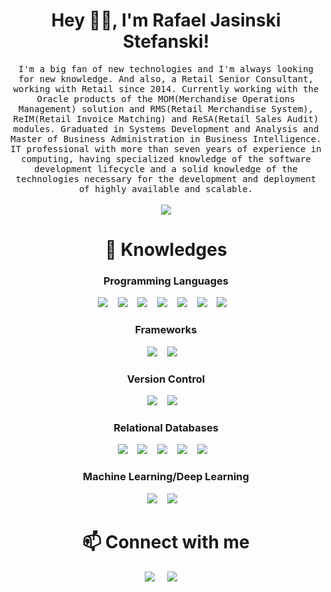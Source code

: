 <h1 align="center"> Hey 🖖🏼, I'm Rafael Jasinski Stefanski! </h1>
<p align="center">
  <samp>I'm a big fan of new technologies and I'm always looking for new knowledge. And also, a Retail Senior Consultant, working with Retail since 2014. Currently working with the Oracle products of the MOM(Merchandise Operations Management) solution and RMS(Retail Merchandise System), ReIM(Retail Invoice Matching) and ReSA(Retail Sales Audit) modules. Graduated in Systems Development and Analysis and Master of Business Administration in Business Intelligence. IT professional with more than seven years of experience in computing, having specialized knowledge of the software development lifecycle and a solid knowledge of the technologies necessary for the development and deployment of highly available and scalable.
  </samp>
  <br> <br>
  <img src="https://komarev.com/ghpvc/?username=jstefanski"/>
</p>
  
<h1 align="center"> 🔭 Knowledges </h1>
<h3 align="center"> Programming Languages </h3>
<p align="center">
  <img src="https://img.shields.io/badge/python%20-%2314354C.svg?&style=for-the-badge&logo=python&logoColor=white"/>&nbsp;&nbsp;&nbsp;
  <img src="https://img.shields.io/badge/java-%23ED8B00.svg?&style=for-the-badge&logo=java&logoColor=white"/>&nbsp;&nbsp;&nbsp;
  <img src="https://img.shields.io/badge/r-%23276DC3.svg?&style=for-the-badge&logo=r&logoColor=white"/>&nbsp;&nbsp;&nbsp;
  <img src="https://img.shields.io/badge/shell_script%20-%23121011.svg?&style=for-the-badge&logo=gnu-bash&logoColor=white"/>&nbsp;&nbsp;&nbsp;
  <img src="https://img.shields.io/badge/c%20-gray?&style=for-the-badge&logo=c&logoColor=white"/>&nbsp;&nbsp;&nbsp;
  <img src="https://img.shields.io/badge/pro*c%20-%23F00000.svg?&style=for-the-badge&logo=oracle&logoColor=white"/>&nbsp;&nbsp;&nbsp;
  <img src="https://img.shields.io/badge/pl/sql%20-%23F00000.svg?&style=for-the-badge&logo=oracle&logoColor=white"/>&nbsp;&nbsp;&nbsp;  
</p>

<h3 align="center"> Frameworks</h2>
<p align="center">
  <img src="https://img.shields.io/badge/django%20-%23092E20.svg?&style=for-the-badge&logo=django&logoColor=white"/>&nbsp;&nbsp;&nbsp;
  <img src="https://img.shields.io/badge/flask%20-%23000.svg?&style=for-the-badge&logo=flask&logoColor=white"/>&nbsp;&nbsp;&nbsp;
</p>

<h3 align="center"> Version Control </h3>
<p align="center">
  <img src="https://img.shields.io/badge/git%20-%23F05033.svg?&style=for-the-badge&logo=git&logoColor=white"/>&nbsp;&nbsp;&nbsp;
  <img src="https://img.shields.io/badge/github%20-%23121011.svg?&style=for-the-badge&logo=github&logoColor=white"/>&nbsp;&nbsp;&nbsp;
</p>

<h3 align="center"> Relational Databases </h3>
<p align="center">
  <img src="https://img.shields.io/badge/mysql-%23316192.svg?&style=for-the-badge&logo=mysql&logoColor=white"/>&nbsp;&nbsp;&nbsp;
  <img src="https://img.shields.io/badge/postgres-%23316192.svg?&style=for-the-badge&logo=postgresql&logoColor=white"/>&nbsp;&nbsp;&nbsp;
  <img src="https://img.shields.io/badge/sqlite-%2307405e.svg?&style=for-the-badge&logo=sqlite&logoColor=white"/>&nbsp;&nbsp;&nbsp;
  <img src="https://img.shields.io/badge/sql_server-%23F00000?&style=for-the-badge&logo=microsoft-sql-server&logoColor=white"/>&nbsp;&nbsp;&nbsp;
  <img src="https://img.shields.io/badge/oracle%20-%23F00000.svg?&style=for-the-badge&logo=oracle&logoColor=white"/>&nbsp;&nbsp;&nbsp;
</p>

<h3 align="center"> Machine Learning/Deep Learning </h3>
<p align="center">
  <img src="https://img.shields.io/badge/pandas%20-%23150458.svg?&style=for-the-badge&logo=pandas&logoColor=white"/>&nbsp;&nbsp;&nbsp;
  <img src="https://img.shields.io/badge/numpy%20-%23013243.svg?&style=for-the-badge&logo=numpy&logoColor=white"/>&nbsp;&nbsp;&nbsp;
</p>

<h1 align="center"> 📫 Connect with me </h1>
<p align="center">
  <a target="_blank"href="https://www.linkedin.com/in/rafaelstefanski/"><img src="https://img.shields.io/badge/linkedin-%230077B5.svg?&style=for-the-badge&logo=linkedin&logoColor=white"/></a>&nbsp;&nbsp;&nbsp;&nbsp;
  <a target="_blank"href="https://instagram.com/rafael.jstefanski"><img src="https://img.shields.io/badge/instagram%20-%23E4405F.svg?&style=for-the-badge&logo=Instagram&logoColor=white"/></a>&nbsp;&nbsp;&nbsp;&nbsp;
</p>
